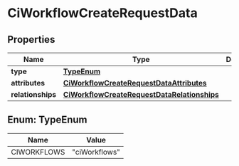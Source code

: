 

# CiWorkflowCreateRequestData


## Properties

| Name | Type | Description | Notes |
|------------ | ------------- | ------------- | -------------|
|**type** | [**TypeEnum**](#TypeEnum) |  |  |
|**attributes** | [**CiWorkflowCreateRequestDataAttributes**](CiWorkflowCreateRequestDataAttributes.md) |  |  |
|**relationships** | [**CiWorkflowCreateRequestDataRelationships**](CiWorkflowCreateRequestDataRelationships.md) |  |  |



## Enum: TypeEnum

| Name | Value |
|---- | -----|
| CIWORKFLOWS | &quot;ciWorkflows&quot; |



